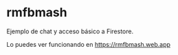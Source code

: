 # rmfbmash

Ejemplo de chat y acceso básico a Firestore.

Lo puedes ver funcionando en https://rmfbmash.web.app